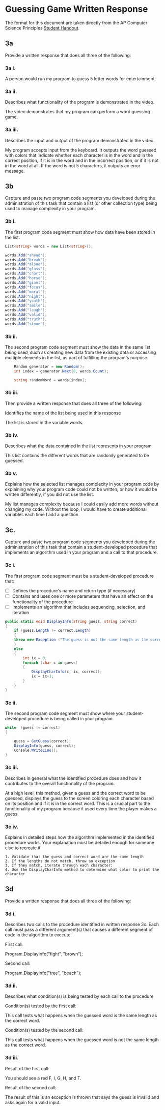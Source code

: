 # Guessing Game Written Response

The format for this document are taken directly from the AP Computer Science
Principles [Student Handout](../support/ap-csp-student-task-directions.pdf).

## 3a

Provide a written response that does all three of the following:

### 3a i.

A person would run my program to guess 5 letter words for entertainment. 

### 3a ii.

Describes what functionality of the program is demonstrated in the video.

The video demonstrates that my program can perform a word guessing game.

### 3a iii.
Describes the input and output of the program demonstrated in the video.

My program accepts input from the keyboard. It outputs the word guessed with colors that indicate whether each character is in the word and in the correct position, if it is in the word and in the incorrect position, or if it is not in the word at all. If the word is not 5 characters, it outputs an error message.

## 3b

Capture and paste two program code segments you developed during the
administration of this task that contain a list (or other collection type) being
used to manage complexity in your program.

### 3b i.

The first program code segment must show how data have been stored in the list.

```csharp
List<string> words = new List<string>();

words.Add("ahead");
words.Add("break");
words.Add("alone");
words.Add("glass");
words.Add("chart");
words.Add("horse");
words.Add("giant");
words.Add("focus");
words.Add("moral");
words.Add("night");
words.Add("youth");
words.Add("smile");
words.Add("laugh");
words.Add("valid");
words.Add("truth");
words.Add("stone");
```

### 3b ii.

The second program code segment must show the data in the same list being used,
such as creating new data from the existing data or accessing multiple elements
in the list, as part of fulfilling the program's purpose.

```csharp
    Random generator = new Random();
    int index = generator.Next(0, words.Count);

    string randomWord = words[index];
```

### 3b iii.

Then provide a written response that does all three of the following:

Identifies the name of the list being used in this response

The list is stored in the variable words.

### 3b iv.

Describes what the data contained in the list represents in your program

This list contains the different words that are randomly generated to be guessed. 

### 3b v.

Explains how the selected list manages complexity in your program code by
explaining why your program code could not be written, or how it would be
written differently, if you did not use the list.

My list manages complexity because I could easily add more words without changing my code. Without the loop, I would have to create additional variables each time I add a question. 


## 3c.

Capture and paste two program code segments you developed during the
administration of this task that contain a student-developed procedure that
implements an algorithm used in your program and a call to that procedure.

### 3c i.

The first program code segment must be a student-developed procedure that:

- [ ] Defines the procedure's name and return type (if necessary)
- [ ] Contains and uses one or more parameters that have an effect on the functionality of the procedure
- [ ] Implements an algorithm that includes sequencing, selection, and iteration

```csharp
public static void DisplayInfo(string guess, string correct)
{
    if (guess.Length != correct.Length)
    {
    throw new Exception ("The guess is not the same length as the correct word.");
    }
    else
    {
        int ix = 0;
        foreach (char c in guess)
        {
            DisplayCharInfo(c, ix, correct);
            ix = ix+1; 
        }
    }
}
```

### 3c ii.

The second program code segment must show where your student-developed procedure is being called in your program.

```csharp
while  (guess != correct)
{

    guess = GetGuess(correct);
    DisplayInfo(guess, correct);
    Console.WriteLine();
}
```

### 3c iii.

Describes in general what the identified procedure does and how it contributes to the overall functionality of the program.

At a high level, this method, given a guess and the correct word to be guessed, displays the guess to the screen coloring each character based on its position and if it is in the correct word. This is a crucial part to the functionality of my program because it used every time the player makes a guess. 

### 3c iv.

Explains in detailed steps how the algorithm implemented in the identified procedure works. Your explanation must be detailed enough for someone else to recreate it.

    1. Validate that the guess and correct word are the same length
    2. If the lengths do not match, throw an exception
    3. If they match, iterate through each character:
    4. Use the DisplayCharInfo method to determine what color to print the character
   
## 3d

Provide a written response that does all three of the following:

### 3d i.

Describes two calls to the procedure identified in written response 3c. Each call must pass a different argument(s) that causes a different segment of code in the algorithm to execute.

First call:

Program.DisplayInfo("fight", "brown");

Second call:

Program.DisplayInfo("tree", "beach");

### 3d ii.

Describes what condition(s) is being tested by each call to the procedure

Condition(s) tested by the first call:
 
This call tests what happens when the guessed word is the same length as the correct word.

Condition(s) tested by the second call:

This call tests what happens when the guessed word is not the same length as the correct word.

### 3d iii.

Result of the first call:

You should see a red F, I, G, H, and T.

Result of the second call:

The result of this is an exception is thrown that says the guess is invalid and asks again for a valid input.